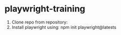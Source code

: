 # playwright-training
1. Clone repo from repository: 
2. Install playwright using: npm init playwright@latests